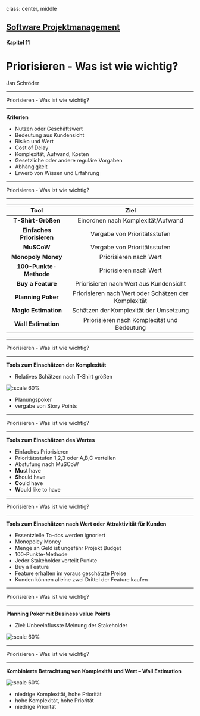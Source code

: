 class: center, middle

## [Software Projektmanagement](index.html)

#### Kapitel 11

# Priorisieren - Was ist wie wichtig?

Jan Schröder

---
Priorisieren - Was ist wie wichtig?

----
**Kriterien**
- Nutzen oder Geschäftswert
- Bedeutung aus Kundensicht
- Risiko und Wert
- Cost of Delay
- Komplexität, Aufwand, Kosten
- Gesetzliche oder andere reguläre Vorgaben
- Abhängigkeit
- Erwerb von Wissen und Erfahrung

---
Priorisieren - Was ist wie wichtig? 

----

| Tool | Ziel |
|:------:|:----------:|
| **T-Shirt-Größen** | Einordnen nach Komplexität/Aufwand |
| **Einfaches Priorisieren** | Vergabe von Prioritätsstufen|
| **MuSCoW** | Vergabe von Prioritätsstufen |
| **Monopoly Money** | Priorisieren nach Wert |
| **100-Punkte-Methode** | Priorisieren nach Wert |
| **Buy a Feature** | Priorisieren nach Wert aus Kundensicht |
| **Planning Poker** | Priorisieren nach Wert oder Schätzen der Komplexität |
| **Magic Estimation** |  Schätzen der Komplexität der Umsetzung |
| **Wall Estimation** | Priorisieren nach Komplexität und Bedeutung |

---
Priorisieren - Was ist wie wichtig?

----
**Tools zum Einschätzen der Komplexität**

- Relatives Schätzen nach T-Shirt größen

![:scale 60%](media/kapitel11/T-Shirt.png)
- Planungspoker
 - vergabe von Story Points
---
Priorisieren - Was ist wie wichtig?

----
**Tools zum Einschätzen des Wertes**

- Einfaches Priorisieren 
 - Prioritätsstufen 1,2,3 oder A,B,C verteilen
- Abstufung nach MuSCoW
 - **Mu**st have
 - **S**hould have
 - **Co**uld have
 - **W**ould like to have

---
Priorisieren - Was ist wie wichtig?

----
**Tools zum Einschätzen nach Wert oder Attraktivität für Kunden**

- Essentzielle To-dos werden ignoriert
- Monopoley Money
 - Menge an Geld ist ungefähr Projekt Budget
- 100-Punkte-Methode
 - Jeder Stakeholder verteilt Punkte
- Buy a Feature
 - Feature erhalten im voraus geschätzte Preise
 - Kunden können alleine zwei Drittel der Feature kaufen

---
Priorisieren - Was ist wie wichtig? 

----
**Planning Poker mit Business value Points**

- Ziel: Unbeeinflusste Meinung der Stakeholder

![:scale 60%](media/kapitel11/PlanningPokerHowTo.png)

---
Priorisieren - Was ist wie wichtig? 

----
**Kombinierte Betrachtung von Komplexität und Wert – Wall Estimation**

![:scale 60%](media/kapitel11/KombinierteBetrachtung.png)

- niedrige Komplexität, hohe Priorität
- hohe Komplexität, hohe Priorität
- niedrige Priorität 
